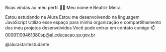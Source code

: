 Boas vindas ao meu perfil 💙💙
Meu nome é Beatriz Meira

Estou estudando na Alura
Estou me desenvolvendo na linguagem JavaScript
Utilizo esse espaço para minha organização e compartilhamento dos meu projetos desenvolvidos
Você pode entrar em contato comigo 📫
00001109461380sp@al.educacao.sp.gov.br

@alurastartestudante
